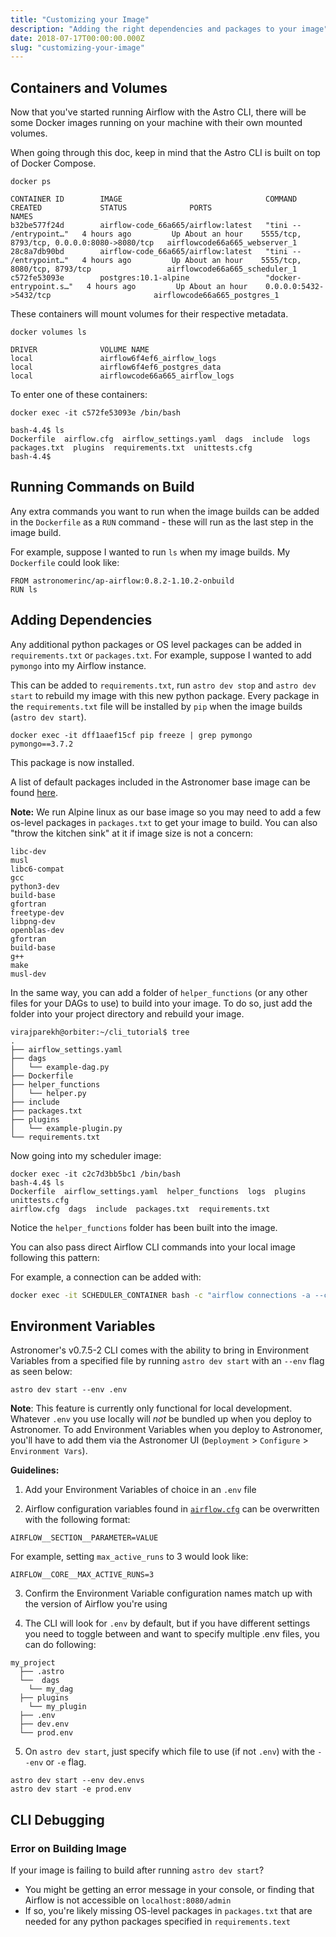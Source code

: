 ```yaml
---
title: "Customizing your Image"
description: "Adding the right dependencies and packages to your image"
date: 2018-07-17T00:00:00.000Z
slug: "customizing-your-image"
---
```


## Containers and Volumes

Now that you've started running Airflow with the Astro CLI, there will be some Docker images running on your machine with their own mounted volumes.

When going through this doc, keep in mind that the Astro CLI is built on top of Docker Compose.

```
docker ps

CONTAINER ID        IMAGE                                COMMAND                  CREATED             STATUS              PORTS                                        NAMES
b32be577f24d        airflow-code_66a665/airflow:latest   "tini -- /entrypoint…"   4 hours ago         Up About an hour    5555/tcp, 8793/tcp, 0.0.0.0:8080->8080/tcp   airflowcode66a665_webserver_1
28c8a7db90bd        airflow-code_66a665/airflow:latest   "tini -- /entrypoint…"   4 hours ago         Up About an hour    5555/tcp, 8080/tcp, 8793/tcp                 airflowcode66a665_scheduler_1
c572fe53093e        postgres:10.1-alpine                 "docker-entrypoint.s…"   4 hours ago         Up About an hour    0.0.0.0:5432->5432/tcp                       airflowcode66a665_postgres_1
```

These containers will mount volumes for their respective metadata.

```
docker volumes ls

DRIVER              VOLUME NAME
local               airflow6f4ef6_airflow_logs
local               airflow6f4ef6_postgres_data
local               airflowcode66a665_airflow_logs
```

To enter one of these containers:

```
docker exec -it c572fe53093e /bin/bash

bash-4.4$ ls
Dockerfile  airflow.cfg  airflow_settings.yaml  dags  include  logs  packages.txt  plugins  requirements.txt  unittests.cfg
bash-4.4$
```

## Running Commands on Build

Any extra commands you want to run when the image builds can be added in the `Dockerfile` as a `RUN` command - these will run as the last step in the image build.

For example, suppose I wanted to run `ls` when my image builds. My `Dockerfile` could look like:

```
FROM astronomerinc/ap-airflow:0.8.2-1.10.2-onbuild
RUN ls
```

## Adding Dependencies

Any additional python packages or OS level packages can be added in `requirements.txt` or `packages.txt`. For example, suppose I wanted to add `pymongo` into my Airflow instance.

This can be added to `requirements.txt`, run `astro dev stop` and `astro dev start` to rebuild my image with this new python package. Every package in the `requirements.txt` file will be installed by `pip` when the image builds (`astro dev start`).

```
docker exec -it dff1aaef15cf pip freeze | grep pymongo
pymongo==3.7.2
```
This package is now installed.

A list of default packages included in the Astronomer base image can be found [here](https://forum.astronomer.io/t/which-python-packages-come-default-with-astronomer/38).


**Note:** We run Alpine linux as our base image so you may need to add a few os-level packages in `packages.txt` to get your image to build. You can also "throw the kitchen sink" at it if image size is not a concern:

```
libc-dev
musl
libc6-compat
gcc
python3-dev
build-base
gfortran
freetype-dev
libpng-dev
openblas-dev
gfortran
build-base
g++
make
musl-dev
```

In the same way, you can add a folder of `helper_functions` (or any other files for your DAGs to use) to build into your image. To do so, just add the folder into your project directory and rebuild your image.


```
virajparekh@orbiter:~/cli_tutorial$ tree
.
├── airflow_settings.yaml
├── dags
│   └── example-dag.py
├── Dockerfile
├── helper_functions
│   └── helper.py
├── include
├── packages.txt
├── plugins
│   └── example-plugin.py
└── requirements.txt
```

Now going into my scheduler image:

```
docker exec -it c2c7d3bb5bc1 /bin/bash
bash-4.4$ ls
Dockerfile  airflow_settings.yaml  helper_functions  logs  plugins  unittests.cfg
airflow.cfg  dags  include  packages.txt  requirements.txt
```


Notice the `helper_functions` folder has been built into the image.

You can also pass direct Airflow CLI commands into your local image following this pattern:

For example, a connection can be added with:

```bash
docker exec -it SCHEDULER_CONTAINER bash -c "airflow connections -a --conn_id test_three  --conn_type ' ' --conn_login etl --conn_password pw --conn_extra {"account":"blah"}"
```

## Environment Variables

Astronomer's v0.7.5-2 CLI comes with the ability to  bring in Environment Variables from a specified file by running `astro dev start` with an `--env` flag as seen below:

```
astro dev start --env .env
```

**Note**: This feature is currently only functional for local development. Whatever `.env` you use locally will _not_ be bundled up when you deploy to Astronomer. To add Environment Variables when you deploy to Astronomer, you'll have to add them via the Astronomer UI (`Deployment` > `Configure` > `Environment Vars`).

**Guidelines:**

1. Add your Environment Variables of choice in an `.env` file

2. Airflow configuration variables found in [`airflow.cfg`](https://github.com/apache/incubator-airflow/blob/master/airflow/config_templates/default_airflow.cfg) can be overwritten with the following format:

```
AIRFLOW__SECTION__PARAMETER=VALUE
```
For example, setting `max_active_runs` to 3 would look like:

```
AIRFLOW__CORE__MAX_ACTIVE_RUNS=3
```

3. Confirm the Environment Variable configuration names match up with the version of Airflow you're using

4. The CLI will look for `.env` by default, but if you have different settings you need to toggle between and want to specify multiple .env files, you can do following:

```
my_project
  ├── .astro
  └──  dags
    └── my_dag
  ├── plugins
    └── my_plugin
  ├── .env
  ├── dev.env
  └── prod.env
```

 5. On `astro dev start`, just specify which file to use (if not `.env`) with the `--env` or `-e` flag.

 ```
 astro dev start --env dev.envs
 astro dev start -e prod.env
 ```

## CLI Debugging

### Error on Building Image

If your image  is failing to build after running `astro dev start`?

 - You might be getting an error message in your console, or finding that Airflow is not accessible on `localhost:8080/admin`
 - If so, you're likely missing OS-level packages in `packages.txt` that are needed for any python packages specified in `requirements.text`
